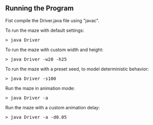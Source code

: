 Running the Program
------------------- 

Fist compile the Driver.java file using "javac". 

To run the maze with default settings: 
<pre>
> java Driver
</pre>

To run the maze with custom width and height: 
<pre>
> java Driver -w20 -h25
</pre>

To run the maze with a preset seed, to model deterministic behavior: 
<pre>
> java Driver -s100
</pre>

Run the maze in animation mode:
<pre>
> java Driver -a
</pre>

Run the maze with a custom animation delay:
<pre>
> java Driver -a -d0.05
</pre>